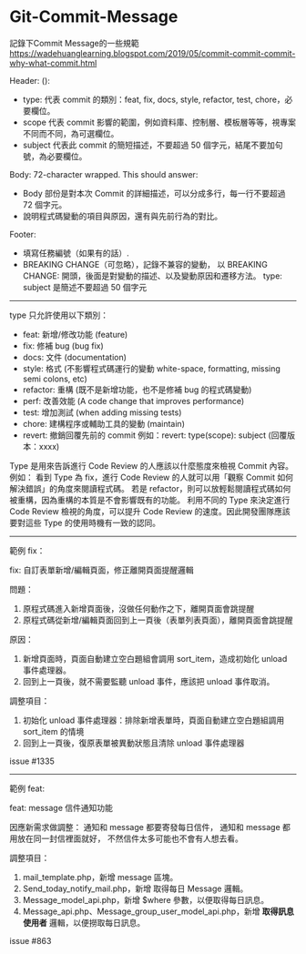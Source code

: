 # Git-Commit-Message
記錄下Commit Message的一些規範
https://wadehuanglearning.blogspot.com/2019/05/commit-commit-commit-why-what-commit.html

Header: <type>(<scope>): <subject>
 - type: 代表 commit 的類別：feat, fix, docs, style, refactor, test, chore，必要欄位。
 - scope 代表 commit 影響的範圍，例如資料庫、控制層、模板層等等，視專案不同而不同，為可選欄位。
 - subject 代表此 commit 的簡短描述，不要超過 50 個字元，結尾不要加句號，為必要欄位。

Body: 72-character wrapped. This should answer:
 * Body 部份是對本次 Commit 的詳細描述，可以分成多行，每一行不要超過 72 個字元。
 * 說明程式碼變動的項目與原因，還有與先前行為的對比。

Footer: 
 - 填寫任務編號（如果有的話）.
 - BREAKING CHANGE（可忽略），記錄不兼容的變動，
   以 BREAKING CHANGE: 開頭，後面是對變動的描述、以及變動原因和遷移方法。
type: subject 是簡述不要超過 50 個字元

-----
  
type 只允許使用以下類別：
 - feat: 新增/修改功能 (feature)
 - fix: 修補 bug (bug fix)
 - docs: 文件 (documentation)
 - style: 格式 (不影響程式碼運行的變動 white-space, formatting, missing semi colons, etc)
 - refactor: 重構 (既不是新增功能，也不是修補 bug 的程式碼變動)
 - perf: 改善效能 (A code change that improves performance)
 - test: 增加測試 (when adding missing tests)
 - chore: 建構程序或輔助工具的變動 (maintain)
 - revert: 撤銷回覆先前的 commit 例如：revert: type(scope): subject (回覆版本：xxxx)
 
Type 是用來告訴進行 Code Review 的人應該以什麼態度來檢視 Commit 內容。
例如：
看到 Type 為 fix，進行 Code Review 的人就可以用「觀察 Commit 如何解決錯誤」的角度來閱讀程式碼。
若是 refactor，則可以放輕鬆閱讀程式碼如何被重構，因為重構的本質是不會影響既有的功能。
利用不同的 Type 來決定進行 Code Review 檢視的角度，可以提升 Code Review 的速度。因此開發團隊應該要對這些 Type 的使用時機有一致的認同。
  
-----
  
範例 fix：
 
fix: 自訂表單新增/編輯頁面，修正離開頁面提醒邏輯

問題：
1. 原程式碼進入新增頁面後，沒做任何動作之下，離開頁面會跳提醒
2. 原程式碼從新增/編輯頁面回到上一頁後（表單列表頁面），離開頁面會跳提醒

原因：
1. 新增頁面時，頁面自動建立空白題組會調用 sort_item，造成初始化 unload 事件處理器。
2. 回到上一頁後，就不需要監聽 unload 事件，應該把 unload 事件取消。

調整項目：
1. 初始化 unload 事件處理器：排除新增表單時，頁面自動建立空白題組調用 sort_item 的情境
2. 回到上一頁後，復原表單被異動狀態且清除 unload 事件處理器

issue #1335
  
-----
  
範例 feat:
 
feat: message 信件通知功能

因應新需求做調整：
 通知和 message 都要寄發每日信件，
 通知和 message 都用放在同一封信裡面就好，
 不然信件太多可能也不會有人想去看。

調整項目：
1. mail_template.php，新增 message 區塊。
2. Send_today_notify_mail.php，新增 取得每日 Message 邏輯。
3. Message_model_api.php，新增 $where 參數，以便取得每日訊息。
4. Message_api.php、Message_group_user_model_api.php，新增 **取得訊息使用者** 邏輯，以便撈取每日訊息。

issue #863

